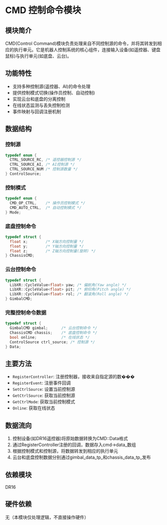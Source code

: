 # CMD 控制命令模块

## 模块简介
CMD(Control Command)模块负责处理来自不同控制源的命令，并将其转发到相应的执行单元。它是机器人控制系统的核心组件，连接输入设备(如遥控器、键盘鼠标)与执行单元(如底盘、云台)。

## 功能特性
- 支持多种控制源(遥控器、AI)的命令处理
- 提供控制模式切换(操作员控制、自动控制)
- 实现云台和底盘的分离控制
- 在线状态监测与丢失控制检测
- 事件映射与回调注册机制

## 数据结构
### 控制源
```cpp
typedef enum {
  CTRL_SOURCE_RC, /* 遥控器控制源 */
  CTRL_SOURCE_AI, /* AI控制源 */
  CTRL_SOURCE_NUM /* 控制源数量 */
} ControlSource;
```

### 控制模式
```cpp
typedef enum {
  CMD_OP_CTRL,    /* 操作员控制模式 */
  CMD_AUTO_CTRL,  /* 自动控制模式 */
} Mode;
```

### 底盘控制命令
```cpp
typedef struct {
  float x;        /* X轴方向控制量 */
  float y;        /* Y轴方向控制量 */
  float z;        /* Z轴方向控制量(旋转) */
} ChassisCMD;
```

### 云台控制命令
```cpp
typedef struct {
  LibXR::CycleValue<float> yaw; /* 偏航角(Yaw angle) */
  LibXR::CycleValue<float> pit; /* 俯仰角(Pitch angle) */
  LibXR::CycleValue<float> rol; /* 翻滚角(Roll angle) */
} GimbalCMD;
```

### 完整控制命令数据
```cpp
typedef struct {
  GimbalCMD gimbal;      /* 云台控制命令 */
  ChassisCMD chassis;    /* 底盘控制命令 */
  bool online;           /* 在线状态 */
  ControlSource ctrl_source; /* 控制源 */
} Data;
```

## 主要方法
- `RegisterController`: 注册控制器，接收来自指定源的数���
- `RegisterEvent`: 注册事件回调
- `SetCtrlSource`: 设置当前控制源
- `GetCtrlSource`: 获取当前控制源
- `GetCtrlMode`: 获取当前控制模式
- `Online`: 获取在线状态


## 数据流向
1. 控制设备(如DR16遥控器)将原始数据转换为CMD::Data格式
2. 通过RegisterController注册的回调，数据存入cmd->data_数组
3. 根据控制模式和控制源，将数据转发到相应的执行单元
4. 云台和底盘控制数据分别通过gimbal_data_tp_和chassis_data_tp_发布

## 依赖模块
DR16

## 硬件依赖
无（本模块仅处理逻辑，不直接操作硬件）